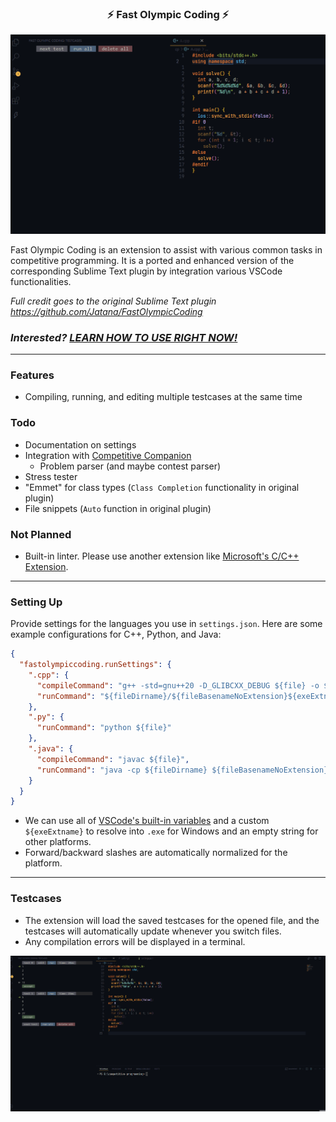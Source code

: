 <h3 align="center">⚡ Fast Olympic Coding ⚡</h3>

![Testcases Gif](media/testcases.gif)

Fast Olympic Coding is an extension to assist with various common tasks in competitive programming. It is a ported and enhanced version of the corresponding Sublime Text plugin by integration various VSCode functionalities.

*Full credit goes to the original Sublime Text plugin https://github.com/Jatana/FastOlympicCoding*

### _Interested? [LEARN HOW TO USE RIGHT NOW!](#setting-up)_

---

### Features
- Compiling, running, and editing multiple testcases at the same time

### Todo
- Documentation on settings
- Integration with [Competitive Companion](https://github.com/jmerle/competitive-companion)
  - Problem parser (and maybe contest parser)
- Stress tester
- "Emmet" for class types (`Class Completion` functionality in original plugin)
- File snippets (`Auto` function in original plugin)

### Not Planned
- Built-in linter. Please use another extension like [Microsoft's C/C++ Extension](https://marketplace.visualstudio.com/items?itemName=ms-vscode.cpptools).

---

### Setting Up
Provide settings for the languages you use in `settings.json`. Here are some example configurations for C++, Python, and Java:
```json
{
  "fastolympiccoding.runSettings": {
    ".cpp": {
      "compileCommand": "g++ -std=gnu++20 -D_GLIBCXX_DEBUG ${file} -o ${fileDirname}/${fileBasenameNoExtension}${exeExtname} -fdiagnostics-color=always",
      "runCommand": "${fileDirname}/${fileBasenameNoExtension}${exeExtname}"
    },
    ".py": {
      "runCommand": "python ${file}"
    },
    ".java": {
      "compileCommand": "javac ${file}",
      "runCommand": "java -cp ${fileDirname} ${fileBasenameNoExtension}"
    }
  }
}
```

- We can use all of [VSCode's built-in variables](https://code.visualstudio.com/docs/editor/variables-reference) and a custom `${exeExtname}` to resolve into `.exe` for Windows and an empty string for other platforms. 
- Forward/backward slashes are automatically normalized for the platform.

---

### Testcases
- The extension will load the saved testcases for the opened file, and the testcases will automatically update whenever you switch files.
- Any compilation errors will be displayed in a terminal.

![Compile Error Gif](media/compile_error.gif)
